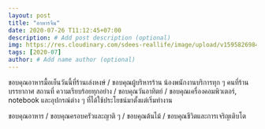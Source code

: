 ```yaml
---
layout: post
title: "อาหารจีน"
date: 2020-07-26 T11:12:45+07:00
description: # Add post description (optional)
img: https://res.cloudinary.com/sdees-reallife/image/upload/v1595826984/IMG_2745.jpg # Add image post (optional)
tags: [2020-07]
author: # Add name author (optional)
---
```

ขอบคุณอาหารมื้อเย็นวันนี้ที่ร้านเล่งหงษ์ / ขอบคุณผู้บริหารร้าน น้องพนักงานบริการทุก ๆ คนที่ร้าน บรรยากาศ สถานที่ ความเรียบร้อยทุกอย่าง / ขอบคุณวันอาทิตย์ / ขอบคุณเครื่องคอมพิวเตอร์, notebook และอุปกรณ์ต่าง ๆ ที่ได้ใช้ประโยชน์มาตั้งแต่เริ่มทำงาน

<i class="fa fa-child" style="color:plum"></i>

ขอบคุณอาหาร / ขอบคุณครอบครัวและญาติ ๆ / ขอบคุณต้นไม้ / ขอบคุณชีวิตและการเจริญเติบโต
